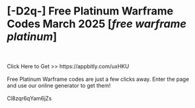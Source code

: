 # [-D2q-] Free Platinum Warframe Codes March 2025 [*free warframe platinum*]
<br>
<br>Click Here to Get >> https://appbitly.com/uxHKU

<br>
<br>Free Platinum Warframe codes are just a few clicks away. Enter the page and use our online generator to get them!
<br>
<br>Cl8zqr6qYam6jZs


